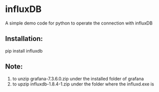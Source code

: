 # influxDB
A simple demo code for python to operate the connection with influxDB   

## Installation:  
pip install influxdb   

## Note:    
1. to unzip grafana-7.3.6.0.zip under the installed folder of grafana   
2. to upzip influxdb-1.8.4-1.zip under the folder where the influxd.exe is   
